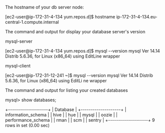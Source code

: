 The hostname of your db server node:

[ec2-user@ip-172-31-4-134 yum.repos.d]$ hostname
ip-172-31-4-134.eu-central-1.compute.internal

The command and output for display your database server's version

mysql-server

[ec2-user@ip-172-31-4-134 yum.repos.d]$ mysql --version
mysql  Ver 14.14 Distrib 5.6.36, for Linux (x86_64) using  EditLine wrapper

mysql-client

[ec2-user@ip-172-31-12-241 ~]$ mysql --version
mysql  Ver 14.14 Distrib 5.6.36, for Linux (x86_64) using  EditLi
ne wrapper

The command and output for listing your created databases

mysql> show databases;

+--------------------+
| Database           |
+--------------------+
| information_schema |
| hive               |
| hue                |
| mysql              |
| oozie              |
| performance_schema |
| rman               |
| scm                |
| sentry             |
+--------------------+
9 rows in set (0.00 sec)
